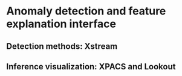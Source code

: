 # Anomaly detection and feature explanation interface
## Detection methods: Xstream
## Inference visualization: XPACS and Lookout
